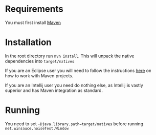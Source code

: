 Requirements
============

You must first install [Maven](http://maven.apache.org/)

Installation
============

In the root directory run <code>mvn install</code>. This will unpack the native dependencies into
<code>target/natives</code>

If you are an Eclipse user you will need to follow the instructions [here](http://maven.apache.org/plugins/maven-eclipse-plugin/)
on how to work with Maven projects.

If you are an Intellij user you need do nothing else, as Intellij is vastly superior and has Maven integration as standard.

Running
=======

You need to set <code>-Djava.library.path=target/natives</code> before running <code>net.winsauce.noiseTest.Window</code>